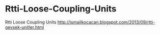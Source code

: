 Rtti-Loose-Coupling-Units
=========================

Rtti Loose Coupling Units http://ismailkocacan.blogspot.com/2013/09/rtti-gevsek-unitler.html
